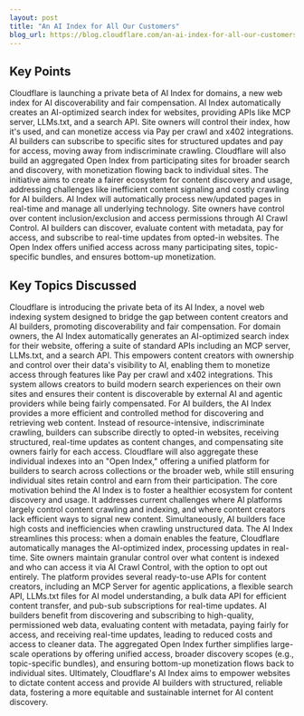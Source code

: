 ```yaml
---
layout: post 
title: "An AI Index for All Our Customers"
blog_url: https://blog.cloudflare.com/an-ai-index-for-all-our-customers/?utm_source=tldrai 
---
```




## Key Points

Cloudflare is launching a private beta of AI Index for domains, a new web index for AI discoverability and fair compensation.
AI Index automatically creates an AI-optimized search index for websites, providing APIs like MCP server, LLMs.txt, and a search API.
Site owners will control their index, how it's used, and can monetize access via Pay per crawl and x402 integrations.
AI builders can subscribe to specific sites for structured updates and pay for access, moving away from indiscriminate crawling.
Cloudflare will also build an aggregated Open Index from participating sites for broader search and discovery, with monetization flowing back to individual sites.
The initiative aims to create a fairer ecosystem for content discovery and usage, addressing challenges like inefficient content signaling and costly crawling for AI builders.
AI Index will automatically process new/updated pages in real-time and manage all underlying technology.
Site owners have control over content inclusion/exclusion and access permissions through AI Crawl Control.
AI builders can discover, evaluate content with metadata, pay for access, and subscribe to real-time updates from opted-in websites.
The Open Index offers unified access across many participating sites, topic-specific bundles, and ensures bottom-up monetization.

## Key Topics Discussed

Cloudflare is introducing the private beta of its AI Index, a novel web indexing system designed to bridge the gap between content creators and AI builders, promoting discoverability and fair compensation. For domain owners, the AI Index automatically generates an AI-optimized search index for their website, offering a suite of standard APIs including an MCP server, LLMs.txt, and a search API. This empowers content creators with ownership and control over their data's visibility to AI, enabling them to monetize access through features like Pay per crawl and x402 integrations. This system allows creators to build modern search experiences on their own sites and ensures their content is discoverable by external AI and agentic providers while being fairly compensated.
For AI builders, the AI Index provides a more efficient and controlled method for discovering and retrieving web content. Instead of resource-intensive, indiscriminate crawling, builders can subscribe directly to opted-in websites, receiving structured, real-time updates as content changes, and compensating site owners fairly for each access. Cloudflare will also aggregate these individual indexes into an "Open Index," offering a unified platform for builders to search across collections or the broader web, while still ensuring individual sites retain control and earn from their participation.
The core motivation behind the AI Index is to foster a healthier ecosystem for content discovery and usage. It addresses current challenges where AI platforms largely control content crawling and indexing, and where content creators lack efficient ways to signal new content. Simultaneously, AI builders face high costs and inefficiencies when crawling unstructured data. The AI Index streamlines this process: when a domain enables the feature, Cloudflare automatically manages the AI-optimized index, processing updates in real-time. Site owners maintain granular control over what content is indexed and who can access it via AI Crawl Control, with the option to opt out entirely.
The platform provides several ready-to-use APIs for content creators, including an MCP Server for agentic applications, a flexible search API, LLMs.txt files for AI model understanding, a bulk data API for efficient content transfer, and pub-sub subscriptions for real-time updates. AI builders benefit from discovering and subscribing to high-quality, permissioned web data, evaluating content with metadata, paying fairly for access, and receiving real-time updates, leading to reduced costs and access to cleaner data. The aggregated Open Index further simplifies large-scale operations by offering unified access, broader discovery scopes (e.g., topic-specific bundles), and ensuring bottom-up monetization flows back to individual sites. Ultimately, Cloudflare's AI Index aims to empower websites to dictate content access and provide AI builders with structured, reliable data, fostering a more equitable and sustainable internet for AI content discovery.

